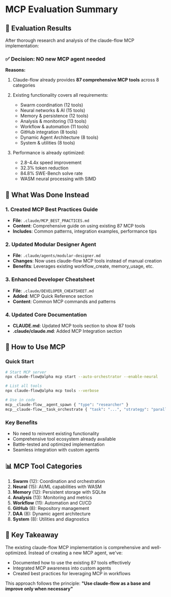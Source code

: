 # MCP Evaluation Summary

## 🎯 Evaluation Results

After thorough research and analysis of the claude-flow MCP implementation:

### ✅ Decision: NO new MCP agent needed

**Reasons:**
1. Claude-flow already provides **87 comprehensive MCP tools** across 8 categories
2. Existing functionality covers all requirements:
   - Swarm coordination (12 tools)
   - Neural networks & AI (15 tools)
   - Memory & persistence (12 tools)
   - Analysis & monitoring (13 tools)
   - Workflow & automation (11 tools)
   - GitHub integration (8 tools)
   - Dynamic Agent Architecture (8 tools)
   - System & utilities (8 tools)

3. Performance is already optimized:
   - 2.8-4.4x speed improvement
   - 32.3% token reduction
   - 84.8% SWE-Bench solve rate
   - WASM neural processing with SIMD

## 📝 What Was Done Instead

### 1. Created MCP Best Practices Guide
- **File**: `.claude/MCP_BEST_PRACTICES.md`
- **Content**: Comprehensive guide on using existing 87 MCP tools
- **Includes**: Common patterns, integration examples, performance tips

### 2. Updated Modular Designer Agent
- **File**: `.claude/agents/modular-designer.md`
- **Changes**: Now uses claude-flow MCP tools instead of manual creation
- **Benefits**: Leverages existing workflow_create, memory_usage, etc.

### 3. Enhanced Developer Cheatsheet
- **File**: `.claude/DEVELOPER_CHEATSHEET.md`
- **Added**: MCP Quick Reference section
- **Content**: Common MCP commands and patterns

### 4. Updated Core Documentation
- **CLAUDE.md**: Updated MCP tools section to show 87 tools
- **.claude/claude.md**: Added MCP Integration section

## 🚀 How to Use MCP

### Quick Start
```bash
# Start MCP server
npx claude-flow@alpha mcp start --auto-orchestrator --enable-neural

# List all tools
npx claude-flow@alpha mcp tools --verbose

# Use in code
mcp__claude-flow__agent_spawn { "type": "researcher" }
mcp__claude-flow__task_orchestrate { "task": "...", "strategy": "parallel" }
```

### Key Benefits
- No need to reinvent existing functionality
- Comprehensive tool ecosystem already available
- Battle-tested and optimized implementation
- Seamless integration with custom agents

## 📊 MCP Tool Categories

1. **Swarm** (12): Coordination and orchestration
2. **Neural** (15): AI/ML capabilities with WASM
3. **Memory** (12): Persistent storage with SQLite
4. **Analysis** (13): Monitoring and metrics
5. **Workflow** (11): Automation and CI/CD
6. **GitHub** (8): Repository management
7. **DAA** (8): Dynamic agent architecture
8. **System** (8): Utilities and diagnostics

## 🔑 Key Takeaway

The existing claude-flow MCP implementation is comprehensive and well-optimized. Instead of creating a new MCP agent, we've:
- Documented how to use the existing 87 tools effectively
- Integrated MCP awareness into custom agents
- Created best practices for leveraging MCP in workflows

This approach follows the principle: **"Use claude-flow as a base and improve only when necessary"**